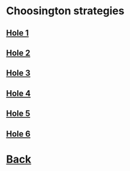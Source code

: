 # Choosington strategies

## [Hole 1](choosington/1.md)
## [Hole 2](choosington/2.md)
## [Hole 3](choosington/3.md)
## [Hole 4](choosington/4.md)
## [Hole 5](choosington/5.md)
## [Hole 6](choosington/6.md)

# [Back](../README.md)
